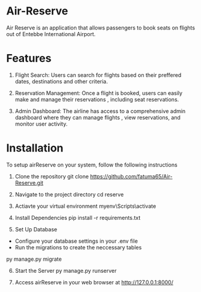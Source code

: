 # Air-Reserve
Air Reserve is an application that allows passengers to book seats on flights out of Entebbe International Airport.

# Features
1. Flight Search: Users can search for flights based on their preffered dates, destinations and other criteria.

2. Reservation Management: Once a flight is booked, users can easily make and manage their reservations , including seat reservations.

3. Admin Dashboard: The airline has access to a comprehensive admin dashboard where they can manage flights , view reservations, and monitor user activity.

# Installation
To setup airReserve on your system, follow the following instructions

1. Clone the repository
git clone https://github.com/fatuma65/Air-Reserve.git

2. Navigate to the project directory 
cd reserve

3. Actiavte your virtual environment
myenv\Scripts\activate

4. Install Dependencies
pip install -r requirements.txt

5. Set Up Database
 - Configure your database settings in your .env file
 - Run the migrations to create the neccessary tables

 py manage.py migrate

6. Start the Server
py manage.py runserver

7. Access airReserve in your web browser at 
http://127.0.0.1:8000/